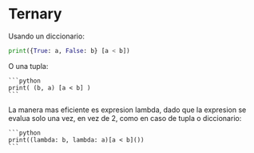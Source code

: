 # Ternary

Usando un diccionario:

```python 
print({True: a, False: b} [a < b])
```

O una tupla:

    ```python
    print( (b, a) [a < b] )
    ```

La manera mas eficiente es expresion lambda, dado que la expresion se evalua solo una vez, en vez de 2, como en caso de tupla o diccionario:

    
    ```python
    print((lambda: b, lambda: a)[a < b]())
    ```
